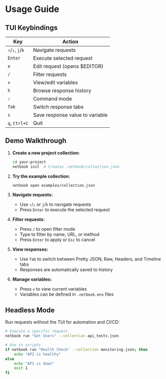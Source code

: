 # Usage Guide

## TUI Keybindings

| Key | Action |
|-----|--------|
| `↑`/`↓`, `j`/`k` | Navigate requests |
| `Enter` | Execute selected request |
| `e` | Edit request (opens $EDITOR) |
| `/` | Filter requests |
| `v` | View/edit variables |
| `h` | Browse response history |
| `:` | Command mode |
| `Tab` | Switch response tabs |
| `s` | Save response value to variable |
| `q`, `Ctrl+C` | Quit |

## Demo Walkthrough

1. **Create a new project collection:**
   ```bash
   cd your-project
   netbook init  # Creates .netbook/collection.json
   ```

2. **Try the example collection:**
   ```bash
   netbook open examples/collection.json
   ```

2. **Navigate requests:**
   - Use `↑`/`↓` or `j`/`k` to navigate requests
   - Press `Enter` to execute the selected request

3. **Filter requests:**
   - Press `/` to open filter mode
   - Type to filter by name, URL, or method
   - Press `Enter` to apply or `Esc` to cancel

4. **View responses:**
   - Use `Tab` to switch between Pretty JSON, Raw, Headers, and Timeline tabs
   - Responses are automatically saved to history

5. **Manage variables:**
   - Press `v` to view current variables
   - Variables can be defined in `.netbook.env` files

## Headless Mode

Run requests without the TUI for automation and CI/CD:

```bash
# Execute a specific request
netbook run "Get Users" --collection api_tests.json

# Use in scripts
if netbook run "Health Check" --collection monitoring.json; then
    echo "API is healthy"
else
    echo "API is down"
    exit 1
fi
```
